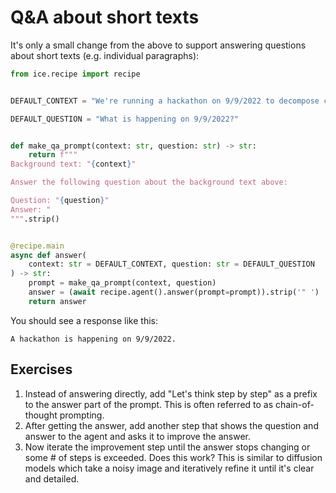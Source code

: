 # Q\&A about short texts

It's only a small change from the above to support answering questions about short texts (e.g. individual paragraphs):

```python
from ice.recipe import recipe


DEFAULT_CONTEXT = "We're running a hackathon on 9/9/2022 to decompose complex reasoning tasks into subtasks that are easier to automate & evaluate with language models. Our team is currently breaking down reasoning about the quality of evidence in randomized controlled trials into smaller tasks e.g. placebo, intervention adherence rate, blinding procedure, etc."

DEFAULT_QUESTION = "What is happening on 9/9/2022?"


def make_qa_prompt(context: str, question: str) -> str:
    return f"""
Background text: "{context}"

Answer the following question about the background text above:

Question: "{question}"
Answer: "
""".strip()


@recipe.main
async def answer(
    context: str = DEFAULT_CONTEXT, question: str = DEFAULT_QUESTION
) -> str:
    prompt = make_qa_prompt(context, question)
    answer = (await recipe.agent().answer(prompt=prompt)).strip('" ')
    return answer
```

You should see a response like this:

```
A hackathon is happening on 9/9/2022.
```

## Exercises

1. Instead of answering directly, add "Let's think step by step" as a prefix to the answer part of the prompt. This is often referred to as chain-of-thought prompting.
2. After getting the answer, add another step that shows the question and answer to the agent and asks it to improve the answer.
3. Now iterate the improvement step until the answer stops changing or some # of steps is exceeded. Does this work? This is similar to diffusion models which take a noisy image and iteratively refine it until it's clear and detailed.
